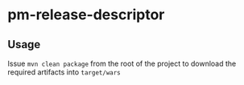 # pm-release-descriptor

## Usage
Issue `mvn clean package` from the root of the project to download the required artifacts into `target/wars`
